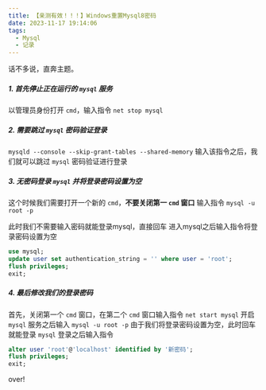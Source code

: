 ```yaml
---
title: 【亲测有效！！！】Windows重置Mysql8密码
date: 2023-11-17 19:14:06
tags:
  - Mysql
  - 记录
---
```

话不多说，直奔主题。
##### 1. 首先停止正在运行的 `mysql` 服务
以管理员身份打开 `cmd`，输入指令
`net stop mysql`
<!--more-->
##### 2. 需要跳过 `mysql` 密码验证登录
`mysqld --console --skip-grant-tables --shared-memory`
输入该指令之后，我们就可以跳过 `mysql` 密码验证进行登录
##### 3. 无密码登录 `mysql` 并将登录密码设置为空
这个时候我们需要打开一个新的 `cmd`，**不要关闭第一 `cmd` 窗口**
输入指令
`mysql -u root -p`

此时我们不需要输入密码就能登录mysql，直接回车
进入mysql之后输入指令将登录密码设置为空
```sql
use mysql;
update user set authentication_string = '' where user = 'root';
flush privileges;
exit;
```

##### 4. 最后修改我们的登录密码
首先，关闭第一个 `cmd` 窗口，在第二个 `cmd` 窗口输入指令
`net start mysql`
开启 `mysql` 服务之后输入
`mysql -u root -p`
由于我们将登录密码设置为空，此时回车就能登录 `mysql`
登录之后输入指令
```sql
alter user 'root'@'localhost' identified by '新密码';
flush privileges;
exit;
```
over!